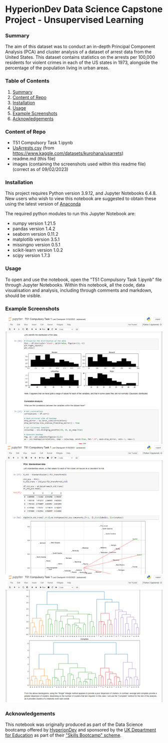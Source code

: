 # HyperionDev Data Science Capstone Project - Unsupervised Learning

### Summary
The aim of this dataset was to conduct an in-depth Principal Component Analysis (PCA) and cluster analysis of a dataset of arrest data from the United States. This dataset contains statistics on the arrests per 100,000 residents for violent crimes in each of the US states in 1973, alongside the percentage of the population living in urban areas.

### Table of Contents
1. [Summary](#summary)
1. [Content of Repo](#content-of-repo)
1. [Installation](#installation)
1. [Usage](#usage)
1. [Example Screenshots](#example-screenshots)
1. [Acknowledgements](#acknowledgements)

### Content of Repo
* T51 Compulsory Task 1.ipynb
* [UsArrests.csv](https://www.kaggle.com/datasets/kurohana/usarrets) (from https://www.kaggle.com/datasets/kurohana/usarrets)
* readme.md (this file)
* images (containing the screenshots used within this readme file)
(correct as of 09/02/2023)

### Installation
This project requires Python version 3.9.12, and Jupyter Notebooks 6.4.8. New users who wish to view this notebook are suggested to obtain these using the latest version of [Anaconda](https://www.anaconda.com/)

The required python modules to run this Jupyter Notebook are:
* numpy version 1.21.5
* pandas version 1.4.2
* seaborn version 0.11.2
* matplotlib version 3.5.1
* missingno version 0.5.1
* scikit-learn version 1.0.2
* scipy version 1.7.3

### Usage
To open and use the notebook, open the "T51 Compulsory Task 1.ipynb" file through Jupyter Notebooks. Within this notebook, all the code, data visualisation and analysis, including through comments and markdown, should be visible.

### Example Screenshots
![Example of the notebook: histograms outlining distribution of variables, and code used for correlation analysis](/images/T51_1.png)
![Example of the notebook: code used to standardise dataset, and a PCA biplot of the standardised data](/images/T51_2.png)
![Example of the notebook: dendograms and associated interpretation showing the relative similarity of datapoints to one another](/images/T51_3.png)

### Acknowledgements
This notebook was originally produced as part of the Data Science bootcamp offered by [HyperionDev](https://www.hyperiondev.com/) and sponsored by the [UK Department for Education](https://www.gov.uk/government/organisations/department-for-education) as part of their ["Skills Bootcamp" scheme](https://www.gov.uk/guidance/find-a-skills-bootcamp). 